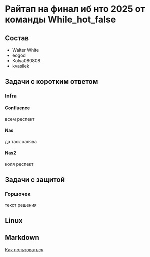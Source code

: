 # Райтап на финал иб нто 2025 от команды While_hot_false
## Состав
* Walter White
* eogod
* Kolya080808
* kvasilek
## Задачи с коротким ответом

### Infra

#### Confluence
всем респект
#### Nas
да таск халява
#### Nas2
коля респект

## Задачи с защитой
### Горшочек
текст решения

## Linux


## Markdown 
[Как пользоваться](https://github.com/adam-p/markdown-here/wiki/markdown-cheatsheet#lists)
